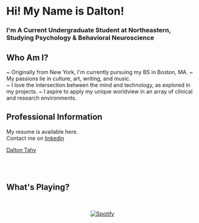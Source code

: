 <script src="https://platform.linkedin.com/badges/js/profile.js" async defer type="text/javascript"></script>
# Hi! My Name is Dalton! 
### I'm A Current Undergraduate Student at Northeastern, Studying Psychology & Behavioral Neuroscience

## Who Am I?
~ Originally from New York, I'm currently pursuing my BS in Boston, MA. 
~ My passions lie in culture, art, writing, and music.   
~ I love the intersection between the mind and technology, as explored in my projects.
~ I aspire to apply my unique worldview in an array of clinical and research environments.

## Professional Information
My resume is available here.  
Contact me on [linkedin](https://www.linkedin.com/in/dalton-tahy/)

<div class="badge-base LI-profile-badge" data-locale="en_US" data-size="medium" data-theme="dark" data-type="VERTICAL" data-vanity="dalton-tahy" data-version="v1"><a class="badge-base__link LI-simple-link" href="https://www.linkedin.com/in/dalton-tahy?trk=profile-badge">Dalton Tahy</a></div>

<br/><br/>
## What's Playing?
&nbsp;<div align="center">
  [![Spotify](https://spotify-now-playing-onv2.vercel.app/api/spotify?background_color=0d1117&border_color=ffffff)](https://open.spotify.com/user/daltonthefish)
</div>
<!--
**daltontahy/daltontahy** is a ✨ _special_ ✨ repository because its `README.md` (this file) appears on your GitHub profile.

Here are some ideas to get you started:

- 🔭 I’m currently working on ...
- 🌱 I’m currently learning ...
- 👯 I’m looking to collaborate on ...
- 🤔 I’m looking for help with ...
- 💬 Ask me about ...
- 📫 How to reach me: ...
- 😄 Pronouns: ...
- ⚡ Fun fact: ...
-->
